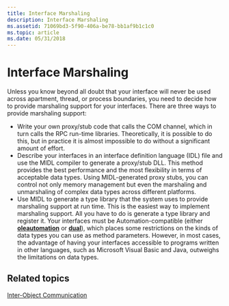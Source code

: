 ```yaml
---
title: Interface Marshaling
description: Interface Marshaling
ms.assetid: 71069bd3-5f90-406a-be78-bb1af9b1c1c0
ms.topic: article
ms.date: 05/31/2018
---
```


# Interface Marshaling

Unless you know beyond all doubt that your interface will never be used across apartment, thread, or process boundaries, you need to decide how to provide marshaling support for your interfaces. There are three ways to provide marshaling support:

-   Write your own proxy/stub code that calls the COM channel, which in turn calls the RPC run-time libraries. Theoretically, it is possible to do this, but in practice it is almost impossible to do without a significant amount of effort.
-   Describe your interfaces in an interface definition language (IDL) file and use the MIDL compiler to generate a proxy/stub DLL. This method provides the best performance and the most flexibility in terms of acceptable data types. Using MIDL-generated proxy stubs, you can control not only memory management but even the marshaling and unmarshaling of complex data types across different platforms.
-   Use MIDL to generate a type library that the system uses to provide marshaling support at run time. This is the easiest way to implement marshaling support. All you have to do is generate a type library and register it. Your interfaces must be Automation-compatible (either [**oleautomation**](/windows/desktop/Midl/oleautomation) or [**dual**](/windows/desktop/Midl/dual)), which places some restrictions on the kinds of data types you can use as method parameters. However, in most cases, the advantage of having your interfaces accessible to programs written in other languages, such as Microsoft Visual Basic and Java, outweighs the limitations on data types.

## Related topics

<dl> <dt>

[Inter-Object Communication](inter-object-communication.md)
</dt> </dl>

 

 